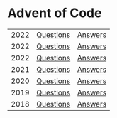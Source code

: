 # Advent of Code
<table>
  <tbody>
    <tr>
      <td>2022</td>
      <td><a href="https://adventofcode.com/2024">Questions</a></td>
      <td><a href="https://github.com/anniebryan/advent-of-code/tree/master/2024">Answers</a></td>
    </tr>
    <tr>
      <td>2022</td>
      <td><a href="https://adventofcode.com/2023">Questions</a></td>
      <td><a href="https://github.com/anniebryan/advent-of-code/tree/master/2023">Answers</a></td>
    </tr>
    <tr>
      <td>2022</td>
      <td><a href="https://adventofcode.com/2022">Questions</a></td>
      <td><a href="https://github.com/anniebryan/advent-of-code/tree/master/2022">Answers</a></td>
    </tr>
    <tr>
      <td>2021</td>
      <td><a href="https://adventofcode.com/2021">Questions</a></td>
      <td><a href="https://github.com/anniebryan/advent-of-code/tree/master/2021">Answers</a></td>
    </tr>
    <tr>
      <td>2020</td>
      <td><a href="https://adventofcode.com/2020">Questions</a></td>
      <td><a href="https://github.com/anniebryan/advent-of-code/tree/master/2020">Answers</a></td>
    </tr>
    <tr>
      <td>2019</td>
      <td><a href="https://adventofcode.com/2019">Questions</a></td>
      <td><a href="https://github.com/anniebryan/advent-of-code/tree/master/2019">Answers</a></td>
    </tr>
    <tr>
      <td>2018</td>
      <td><a href="https://adventofcode.com/2018">Questions</a></td>
      <td><a href="https://github.com/anniebryan/advent-of-code/tree/master/2018">Answers</a></td>
    </tr>
  </tbody>
</table>
